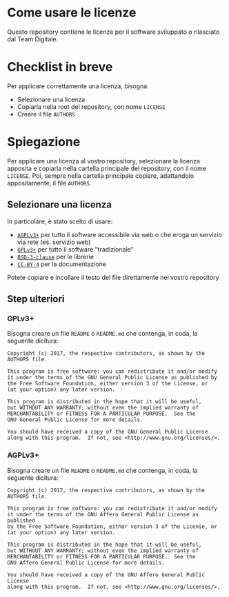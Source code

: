 # Come usare le licenze

Questo repository contiene le licenze per il software sviluppato o rilasciato dal Team Digitale.

# Checklist in breve

Per applicare correttamente una licenza, bisogna:

- Selezionare una licenza
- Copiarla nella root del repository, con nome `LICENSE`
- Creare il file `AUTHORS`

# Spiegazione

Per applicare una licenza al vostro repository, selezionare la licenza apposita e copiarla nella cartella principale del repository, con il nome `LICENSE`. Poi, sempre nella cartella principale copiare, adattandolo appositamente, il file `AUTHORS`.

## Selezionare una licenza

In particolare, è stato scelto di usare:
- [`AGPLv3+`](AGPLv3+) per tutto il software accessibile via web o che eroga un servizio via rete (es. servizio web)
- [`GPLv3+`](GPLv3+) per tutto il software "tradizionale"
- [`BSD-3-clause`](BSD-3-clause) per le librerie
- [`CC-BY-4`](CC-BY-4) per la documentazione

Potete copiare e incollare il testo del file direttamente nel vostro repository

## Step ulteriori

### GPLv3+
Bisogna creare un file `README` o `README.md` che contenga, in coda, la seguente dicitura:

```
Copyright (c) 2017, the respective contributors, as shown by the AUTHORS file.

This program is free software: you can redistribute it and/or modify
it under the terms of the GNU General Public License as published by
the Free Software Foundation, either version 3 of the License, or
(at your option) any later version.

This program is distributed in the hope that it will be useful,
but WITHOUT ANY WARRANTY; without even the implied warranty of
MERCHANTABILITY or FITNESS FOR A PARTICULAR PURPOSE.  See the
GNU General Public License for more details.

You should have received a copy of the GNU General Public License
along with this program.  If not, see <http://www.gnu.org/licenses/>.
```
### AGPLv3+
Bisogna creare un file `README` o `README.md` che contenga, in coda, la seguente dicitura:

```
Copyright (c) 2017, the respective contributors, as shown by the AUTHORS file.

This program is free software: you can redistribute it and/or modify
it under the terms of the GNU Affero General Public License as published
by the Free Software Foundation, either version 3 of the License, or
(at your option) any later version.

This program is distributed in the hope that it will be useful,
but WITHOUT ANY WARRANTY; without even the implied warranty of
MERCHANTABILITY or FITNESS FOR A PARTICULAR PURPOSE.  See the
GNU Affero General Public License for more details.

You should have received a copy of the GNU Affero General Public License
along with this program.  If not, see <http://www.gnu.org/licenses/>.
```
